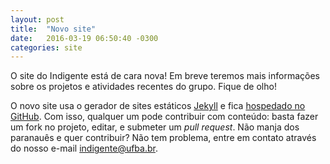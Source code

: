 ```yaml
---
layout: post
title:  "Novo site"
date:   2016-03-19 06:50:40 -0300
categories: site
---
```


O site do Indigente está de cara nova! Em breve teremos mais informações sobre os projetos e atividades recentes do grupo. Fique de olho!

O novo site usa o gerador de sites estáticos [Jekyll](https://jekyllrb.com/) e fica [hospedado no GitHub](https://github.com/indigente/indigente.github.io). Com isso, qualquer um pode contribuir com conteúdo: basta fazer um fork no projeto, editar, e submeter um *pull request*. Não manja dos paranauês e quer contribuir? Não tem problema, entre em contato através do nosso e-mail <indigente@ufba.br>.